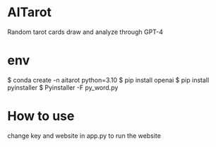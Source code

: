 # AITarot
Random tarot cards draw and analyze through GPT-4

# env
$ conda create -n aitarot python=3.10
$ pip install openai
$ pip install pyinstaller 
$ Pyinstaller -F py_word.py  

# How to use  
change key and website in app.py to run the website
